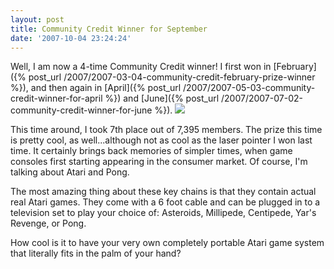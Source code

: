```yaml
---
layout: post
title: Community Credit Winner for September
date: '2007-10-04 23:24:24'
---
```


Well, I am now a 4-time Community Credit winner! I first won in [February]({% post_url /2007/2007-03-04-community-credit-february-prize-winner %}), and then again in [April]({% post_url /2007/2007-05-03-community-credit-winner-for-april %}) and [June]({% post_url /2007/2007-07-02-community-credit-winner-for-june %}). ![](http://www.thinkgeek.com/images/products/other/atari-joystick-closeup.jpg)

This time around, I took 7th place out of 7,395 members. The prize this time is pretty cool, as well...although not as cool as the laser pointer I won last time. It certainly brings back memories of simpler times, when game consoles first starting appearing in the consumer market. Of course, I'm talking about Atari and Pong.

The most amazing thing about these key chains is that they contain actual real Atari games. They come with a 6 foot cable and can be plugged in to a television set to play your choice of: Asteroids, Millipede, Centipede, Yar's Revenge, or Pong.

How cool is it to have your very own completely portable Atari game system that literally fits in the palm of your hand?

